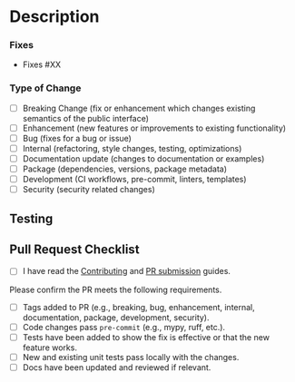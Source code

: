 <!---
    Please fill out the following template for the PR. Some parts may not
    apply to every PR type, so N/A can be used as necessary.
--->

# Description
<!--- Describe your changes in detail --->


### Fixes
<!--- List any issue numbers above that this PR addresses --->

- Fixes #XX

### Type of Change
<!---
    Check which off the following types describe this PR.
    These correspond to PR tags.
--->

- [ ] Breaking Change (fix or enhancement which changes existing semantics of the public interface)
- [ ] Enhancement (new features or improvements to existing functionality)
- [ ] Bug (fixes for a bug or issue)
- [ ] Internal (refactoring, style changes, testing, optimizations)
- [ ] Documentation update (changes to documentation or examples)
- [ ] Package (dependencies, versions, package metadata)
- [ ] Development (CI workflows, pre-commit, linters, templates)
- [ ] Security (security related changes)

## Testing
<!--- Please describe the test ran to verify changes --->


## Pull Request Checklist

- [ ] I have read the [Contributing](https://docs.proxystore.dev/main/contributing/) and [PR submission](https://docs.proxystore.dev/main/contributing/issues-pull-requests/) guides.

Please confirm the PR meets the following requirements.
- [ ] Tags added to PR (e.g., breaking, bug, enhancement, internal, documentation, package, development, security).
- [ ] Code changes pass `pre-commit` (e.g., mypy, ruff, etc.).
- [ ] Tests have been added to show the fix is effective or that the new feature works.
- [ ] New and existing unit tests pass locally with the changes.
- [ ] Docs have been updated and reviewed if relevant.
